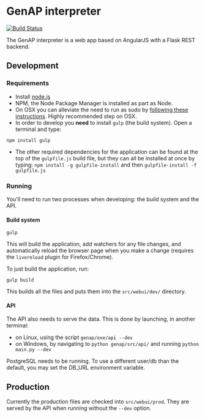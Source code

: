 
# GenAP interpreter

[![Build Status](http://188.166.24.68:4567/buildStatus/icon?job=genap)](http://188.166.24.68:4567/job/genap/)

The GenAP interpreter is a web app based on AngularJS with a Flask REST backend.

## Development

### Requirements

 - Install [node.js](https://nodejs.org/download/)
 - NPM, the Node Package Manager is installed as part as Node.
 - On OSX you can alleviate the need to run as sudo by [following these instructions](https://github.com/sindresorhus/guides/blob/master/npm-global-without-sudo.md). Highly recommended step on OSX.
 - In order to develop you __need__ to install `gulp` (the build system).  Open a terminal and type:
 ```
 npm install gulp
 ```
 - The other required dependencies for the application can be found at the top of the `gulpfile.js` build file, but they can all be installed at once by typing:
 `npm install -g gulpfile-install` and then `gulpfile-install -f gulpfile.js`

### Running

You'll need to run two processes when developing: the build system and the API.

#### Build system

```
gulp
```

This will build the application, add watchers for any file changes, and automatically reload the browser page when you make a change (requires the `livereload` plugin for Firefox/Chrome).

To just build the application, run:
```
gulp build
```

This builds all the files and puts them into the `src/webui/dev/` directory.

#### API

The API also needs to serve the data.
This is done by launching, in another terminal:
 - on Linux, using the script `genap/exe/api --dev`
 - on Windows, by navigating to `python genap/src/api/` and running `python main.py --dev`

PostgreSQL needs to be running. To use a different user/db than the default, you may set the DB_URL environment variable.


## Production

Currently the production files are checked into `src/webui/prod`. They are served by the API when running without the `--dev` option.
